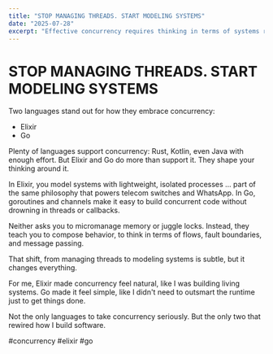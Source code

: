 ```yaml
---
title: "STOP MANAGING THREADS. START MODELING SYSTEMS"
date: "2025-07-28"
excerpt: "Effective concurrency requires thinking in terms of systems rather than low-level thread management. Languages like Elixir and Go enable this shift through lightweight processes and message passing that align with system thinking."
---
```


# STOP MANAGING THREADS. START MODELING SYSTEMS

Two languages stand out for how they embrace concurrency:

 * Elixir
 * Go

Plenty of languages support concurrency: Rust, Kotlin, even Java with enough effort. But Elixir and Go do more than support it. They shape your thinking around it.

In Elixir, you model systems with lightweight, isolated processes ... part of the same philosophy that powers telecom switches and WhatsApp. In Go, goroutines and channels make it easy to build concurrent code without drowning in threads or callbacks.

Neither asks you to micromanage memory or juggle locks. Instead, they teach you to compose behavior, to think in terms of flows, fault boundaries, and message passing.

That shift, from managing threads to modeling systems is subtle, but it changes everything.

For me, Elixir made concurrency feel natural, like I was building living systems. Go made it feel simple, like I didn't need to outsmart the runtime just to get things done.

Not the only languages to take concurrency seriously. But the only two that rewired how I build software.

#concurrency #elixir #go